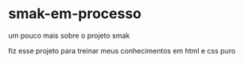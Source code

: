 # smak-em-processo
um pouco mais sobre o projeto smak

fiz esse projeto para treinar meus conhecimentos em html e css puro

